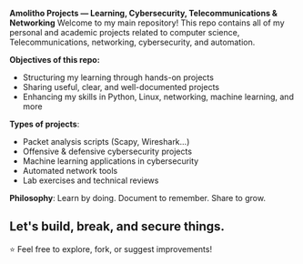 **Amolitho Projects — Learning, Cybersecurity, Telecommunications & Networking**
Welcome to my main repository! This repo contains all of my personal and academic projects related to computer science, Telecommunications, networking, cybersecurity, and automation.

**Objectives of this repo:**
- Structuring my learning through hands-on projects
- Sharing useful, clear, and well-documented projects
- Enhancing my skills in Python, Linux, networking, machine learning, and more

**Types of projects**:
- Packet analysis scripts (Scapy, Wireshark...)
- Offensive & defensive cybersecurity projects
- Machine learning applications in cybersecurity
- Automated network tools
- Lab exercises and technical reviews

**Philosophy**: Learn by doing. Document to remember. Share to grow.

Let's build, break, and secure things.
---
⭐ Feel free to explore, fork, or suggest improvements!

